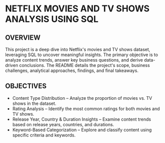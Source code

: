 # NETFLIX MOVIES AND TV SHOWS ANALYSIS USING SQL 

## OVERVIEW
This project is a deep dive into Netflix's movies and TV shows dataset, leveraging SQL to uncover meaningful insights. The primary objective is to analyze content trends, answer key business questions, and derive data-driven conclusions. The README details the project's scope, business challenges, analytical approaches, findings, and final takeaways.

## OBJECTIVES
- Content Type Distribution – Analyze the proportion of movies vs. TV shows in the dataset.
- Rating Analysis – Identify the most common ratings for both movies and TV shows.
- Release Year, Country & Duration Insights – Examine content trends based on release years, countries, and durations.
- Keyword-Based Categorization – Explore and classify content using specific criteria and keywords.

